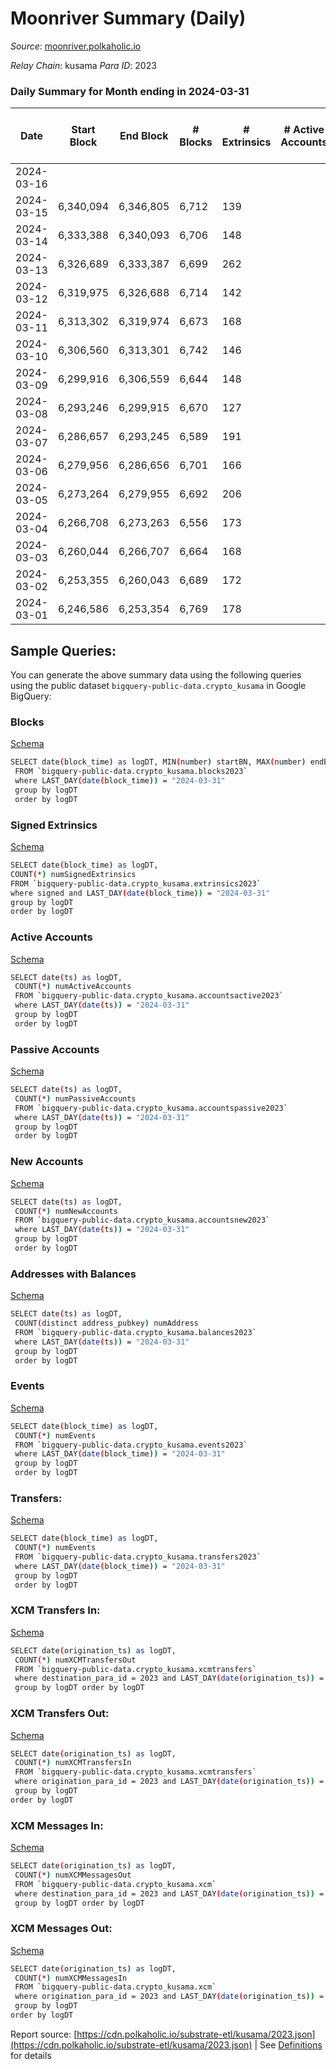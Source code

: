# Moonriver Summary (Daily)

_Source_: [moonriver.polkaholic.io](https://moonriver.polkaholic.io)

*Relay Chain*: kusama
*Para ID*: 2023



### Daily Summary for Month ending in 2024-03-31


| Date    | Start Block | End Block | # Blocks | # Extrinsics | # Active Accounts | # Passive Accounts | # New Accounts | # Addresses | # Events  | # Transfers ($USD) | # XCM Transfers In ($USD) | # XCM Transfers Out ($USD) | # XCM In | # XCM Out | Issues |
|---------|-------------|-----------|----------|--------------|-------------------|--------------------|----------------|-------------|-----------|--------------------|---------------------------|----------------------------|----------|-----------|--------|
| 2024-03-16 |  |  |  |  |  |  |  |  |  |   |   |   |  |  |  |
| 2024-03-15 | 6,340,094 | 6,346,805 | 6,712 | 139 |  |  |  | 891,868 | 646,066 | 20,629 ($2,419,694.84) |   |   |  |  |  |
| 2024-03-14 | 6,333,388 | 6,340,093 | 6,706 | 148 |  |  |  | 890,505 | 611,540 | 14,914 ($5,876,748.86) |   |   |  |  |  |
| 2024-03-13 | 6,326,689 | 6,333,387 | 6,699 | 262 |  |  |  | 889,192 | 678,607 | 19,884 ($11,272,284.44) |   |   |  |  |  |
| 2024-03-12 | 6,319,975 | 6,326,688 | 6,714 | 142 |  |  |  | 887,454 | 578,605 | 17,391 ($3,789,649.21) |   |   |  |  |  |
| 2024-03-11 | 6,313,302 | 6,319,974 | 6,673 | 168 |  |  |  | 885,427 | 615,899 | 21,515 ($3,346,785.96) |   |   |  |  |  |
| 2024-03-10 | 6,306,560 | 6,313,301 | 6,742 | 146 |  |  |  | 883,094 | 626,478 | 21,341 ($3,029,006.56) |   |   |  |  |  |
| 2024-03-09 | 6,299,916 | 6,306,559 | 6,644 | 148 |  |  |  | 881,147 | 599,710 | 20,436 ($2,954,386.35) |   |   |  |  |  |
| 2024-03-08 | 6,293,246 | 6,299,915 | 6,670 | 127 |  |  |  | 879,354 | 554,936 | 18,600 ($2,602,811.77) |   |   |  |  |  |
| 2024-03-07 | 6,286,657 | 6,293,245 | 6,589 | 191 |  |  |  | 877,853 | 612,057 | 20,259 ($7,679,469.67) |   |   |  |  |  |
| 2024-03-06 | 6,279,956 | 6,286,656 | 6,701 | 166 |  |  |  | 876,245 | 585,686 | 18,324 ($10,172,066.33) |   |   |  |  |  |
| 2024-03-05 | 6,273,264 | 6,279,955 | 6,692 | 206 |  |  |  | 874,817 | 675,789 | 19,300 ($8,728,949.55) |   |   |  |  |  |
| 2024-03-04 | 6,266,708 | 6,273,263 | 6,556 | 173 |  |  |  | 873,492 | 603,616 | 19,459 ($5,152,102.82) |   |   |  |  |  |
| 2024-03-03 | 6,260,044 | 6,266,707 | 6,664 | 168 |  |  |  | 871,949 | 646,118 | 24,318 ($2,552,283.47) |   |   |  |  |  |
| 2024-03-02 | 6,253,355 | 6,260,043 | 6,689 | 172 |  |  |  | 869,954 | 716,231 | 22,151 ($2,465,738.36) |   |   |  |  |  |
| 2024-03-01 | 6,246,586 | 6,253,354 | 6,769 | 178 |  |  |  | 867,563 | 666,086 | 19,101 ($2,979,620.15) |   |   |  |  |  |

## Sample Queries:
You can generate the above summary data using the following queries using the public dataset `bigquery-public-data.crypto_kusama` in Google BigQuery:


### Blocks 

[Schema](https://github.com/colorfulnotion/substrate-etl/blob/main/schema/blocks.json)

```bash
SELECT date(block_time) as logDT, MIN(number) startBN, MAX(number) endBN, COUNT(*) numBlocks 
 FROM `bigquery-public-data.crypto_kusama.blocks2023`  
 where LAST_DAY(date(block_time)) = "2024-03-31" 
 group by logDT 
 order by logDT
```

### Signed Extrinsics 

[Schema](https://github.com/colorfulnotion/substrate-etl/blob/main/schema/extrinsics.json)

```bash
SELECT date(block_time) as logDT, 
COUNT(*) numSignedExtrinsics 
FROM `bigquery-public-data.crypto_kusama.extrinsics2023`  
where signed and LAST_DAY(date(block_time)) = "2024-03-31" 
group by logDT 
order by logDT
```

### Active Accounts 

[Schema](https://github.com/colorfulnotion/substrate-etl/blob/main/schema/accountsactive.json)

```bash
SELECT date(ts) as logDT, 
 COUNT(*) numActiveAccounts 
 FROM `bigquery-public-data.crypto_kusama.accountsactive2023` 
 where LAST_DAY(date(ts)) = "2024-03-31" 
 group by logDT 
 order by logDT
```

### Passive Accounts 

[Schema](https://github.com/colorfulnotion/substrate-etl/blob/main/schema/accountspassive.json)

```bash
SELECT date(ts) as logDT, 
 COUNT(*) numPassiveAccounts 
 FROM `bigquery-public-data.crypto_kusama.accountspassive2023` 
 where LAST_DAY(date(ts)) = "2024-03-31" 
 group by logDT 
 order by logDT
```

### New Accounts 

[Schema](https://github.com/colorfulnotion/substrate-etl/blob/main/schema/accountsnew.json)

```bash
SELECT date(ts) as logDT, 
 COUNT(*) numNewAccounts 
 FROM `bigquery-public-data.crypto_kusama.accountsnew2023` 
 where LAST_DAY(date(ts)) = "2024-03-31" 
 group by logDT
 order by logDT
```

### Addresses with Balances 

[Schema](https://github.com/colorfulnotion/substrate-etl/blob/main/schema/balances.json)

```bash
SELECT date(ts) as logDT,
 COUNT(distinct address_pubkey) numAddress 
 FROM `bigquery-public-data.crypto_kusama.balances2023` 
 where LAST_DAY(date(ts)) = "2024-03-31" 
 group by logDT 
 order by logDT
```

### Events 

[Schema](https://github.com/colorfulnotion/substrate-etl/blob/main/schema/events.json)

```bash
SELECT date(block_time) as logDT, 
 COUNT(*) numEvents 
 FROM `bigquery-public-data.crypto_kusama.events2023` 
 where LAST_DAY(date(block_time)) = "2024-03-31" 
 group by logDT 
 order by logDT
```

### Transfers:

[Schema](https://github.com/colorfulnotion/substrate-etl/blob/main/schema/transfers.json)

```bash
SELECT date(block_time) as logDT, 
 COUNT(*) numEvents 
 FROM `bigquery-public-data.crypto_kusama.transfers2023` 
 where LAST_DAY(date(block_time)) = "2024-03-31" 
 group by logDT 
 order by logDT
```

### XCM Transfers In: 

[Schema](https://github.com/colorfulnotion/substrate-etl/blob/main/schema/xcmtransfers.json)

```bash
SELECT date(origination_ts) as logDT, 
 COUNT(*) numXCMTransfersOut 
 FROM `bigquery-public-data.crypto_kusama.xcmtransfers` 
 where destination_para_id = 2023 and LAST_DAY(date(origination_ts)) = "2024-03-31" 
 group by logDT order by logDT
```

### XCM Transfers Out: 

[Schema](https://github.com/colorfulnotion/substrate-etl/blob/main/schema/xcmtransfers.json)

```bash
SELECT date(origination_ts) as logDT, 
 COUNT(*) numXCMTransfersIn 
 FROM `bigquery-public-data.crypto_kusama.xcmtransfers` 
 where origination_para_id = 2023 and LAST_DAY(date(origination_ts)) = "2024-03-31" 
 group by logDT 
order by logDT
```

### XCM Messages In: 

[Schema](https://github.com/colorfulnotion/substrate-etl/blob/main/schema/xcm.json)

```bash
SELECT date(origination_ts) as logDT, 
 COUNT(*) numXCMMessagesOut 
 FROM `bigquery-public-data.crypto_kusama.xcm` 
 where destination_para_id = 2023 and LAST_DAY(date(origination_ts)) = "2024-03-31" 
 group by logDT order by logDT
```

### XCM Messages Out: 

[Schema](https://github.com/colorfulnotion/substrate-etl/blob/main/schema/xcm.json)

```bash
SELECT date(origination_ts) as logDT, 
 COUNT(*) numXCMMessagesIn 
 FROM `bigquery-public-data.crypto_kusama.xcm` 
 where origination_para_id = 2023 and LAST_DAY(date(origination_ts)) = "2024-03-31" 
 group by logDT 
order by logDT
```


Report source: [https://cdn.polkaholic.io/substrate-etl/kusama/2023.json](https://cdn.polkaholic.io/substrate-etl/kusama/2023.json) | See [Definitions](/DEFINITIONS.md) for details
